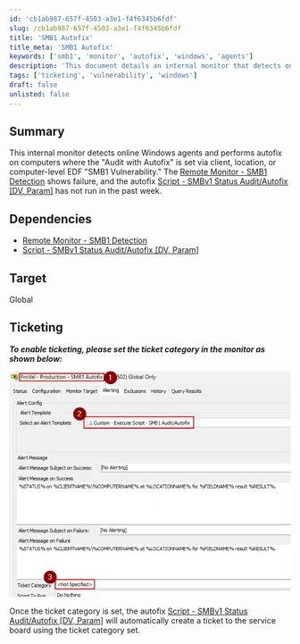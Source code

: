 ```yaml
---
id: 'cb1ab987-657f-4503-a3e1-f4f6345b6fdf'
slug: /cb1ab987-657f-4503-a3e1-f4f6345b6fdf
title: 'SMB1 Autofix'
title_meta: 'SMB1 Autofix'
keywords: ['smb1', 'monitor', 'autofix', 'windows', 'agents']
description: 'This document details an internal monitor that detects online Windows agents and performs autofix on computers with the "Audit with Autofix" setting for the SMB1 Vulnerability. It highlights dependencies, target scope, and ticketing setup for effective management.'
tags: ['ticketing', 'vulnerability', 'windows']
draft: false
unlisted: false
---
```


## Summary

This internal monitor detects online Windows agents and performs autofix on computers where the "Audit with Autofix" is set via client, location, or computer-level EDF "SMB1 Vulnerability." The [Remote Monitor - SMB1 Detection](/docs/de67816f-e6ff-4fed-92e1-26fd5ae5359d) shows failure, and the autofix [Script - SMBv1 Status Audit/Autofix [DV, Param]](/docs/4fd2cffe-c41b-4a3c-9b5e-3edb02ad322b) has not run in the past week.

## Dependencies

- [Remote Monitor - SMB1 Detection](/docs/de67816f-e6ff-4fed-92e1-26fd5ae5359d)
- [Script - SMBv1 Status Audit/Autofix [DV, Param]](/docs/4fd2cffe-c41b-4a3c-9b5e-3edb02ad322b)

## Target

Global

## Ticketing

**_To enable ticketing, please set the ticket category in the monitor as shown below:_**

![Ticket Category Setup](../../../static/img/docs/cb1ab987-657f-4503-a3e1-f4f6345b6fdf/image_1.png)

Once the ticket category is set, the autofix [Script - SMBv1 Status Audit/Autofix [DV, Param]](/docs/4fd2cffe-c41b-4a3c-9b5e-3edb02ad322b) will automatically create a ticket to the service board using the ticket category set.